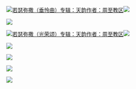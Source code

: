 [![](https://res.chinacath.cn/web/2024/11/08/1731030050068.png@!w100h100)若瑟弥撒（垂怜曲）专辑：天韵作者：周至教区![](https://res.chinacath.cn/web/icon/play-128.png)](http://www.zhouzhidiocese.com/track/102499)

![](https://res.chinacath.cn/web/images/2024/11/14/1731550581106.jpg)

[![](https://res.chinacath.cn/web/2024/11/08/1731030050068.png@!w100h100)若瑟弥撒（光荣颂）专辑：天韵作者：周至教区![](https://res.chinacath.cn/web/icon/play-128.png)](http://www.zhouzhidiocese.com/track/102500)

![](https://res.chinacath.cn/web/images/2024/11/14/1731550669859.jpg)

![](https://res.chinacath.cn/web/images/2024/11/14/1731550793904.jpg)

![](https://res.chinacath.cn/web/images/2024/11/14/1731550817384.jpg)

![](https://res.chinacath.cn/web/images/2024/11/14/1731550836242.jpg)